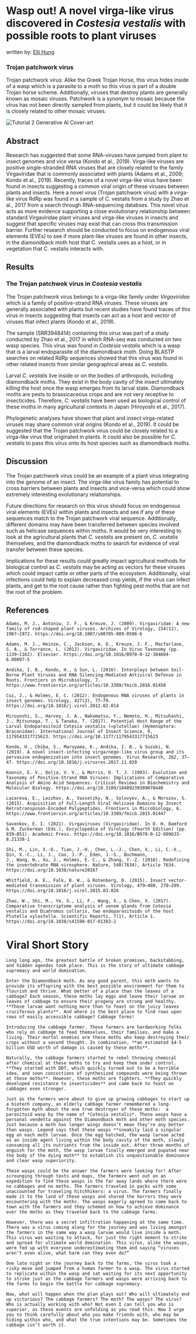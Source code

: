 # Wasp out! A novel virga-like virus discovered in *Costesia vestalis* with possible roots to plant viruses
written by: [Elli Hung](https://github.com/ellihung)

### Trojan patchwork virus

Trojan patchwork virus: Alike the Greek Trojan Horse, this virus hides inside of a wasp which is a parasite to a moth so this virus is part of a double Trojan horse scheme. Additionally, viruses that destroy plants are generally known as mosaic viruses. Patchwork is a synonym to mosaic because the virus has not been directly sampled from plants, but it could be likely that it is closely related to other mosaic viruses. 


![Tutorial 2 Generative AI Cover-art](img/trojan_patchwork_virus/cabbage_supremacy.png)

## Abstract

Research has suggested that some RNA-viruses have jumped from plant to insect genomes and vice versa (Kondo et al., 2019). Virga-like viruses are positive single-stranded RNA viruses that are closely related to the family Virgaviridae that is commonly associated with plants (Adams et al., 2009; Kondo et al., 2019). Recently, traces of a novel virga-like virus have been found in insects suggesting a common viral origin of these viruses between plants and insects. Here a novel virus (Trojan patchwork virus) with a virga-like virus RdRp was found in a sample of C. vestalis from a study by Zhao et al., 2017 from a search through RNA-sequencing databses. This novel virus acts as more evidence supporting a close evolutionary relationship between standard Virgaviridae plant viruses and virga-like viruses in insects and suggest that specific viruses may exist that can cross this transmission barrier. Further research should be conducted to focus on endogenous viral elements (EVEs) to see if more plant-like viruses are found in other insects, in the diamondback moth host that C. vestalis uses as a host, or in vegetation that C. vestalis interacts with.

## Results

### The Trojan patchwok virus in *Costesia vestalis* 

The Trojan patchwork virus belongs to a virga-like family under *Virgaviridae* which is a family of positive-strand RNA viruses. These viruses are generally associated with plants but recent studies have found traces of this virus in insects suggesting that insects can act as a host and vector of viruses that infect plants (Kondo et al., 2019). 

The sample (SRR3948414) containing this virus was part of a study conducted by Zhao et al., 2017 in which RNA-seq was conducted on two wasp species. This virus was found in *Costesia vestalis* which is a wasp that is a larval endoparasite of the diamondback moth. Doing BLASTP searches on related RdRp sequences showed that this virus was found in other related insects from similar geographical areas as *C. vestalis*. 

Larval *C. vestalis* live inside or on the bodies of arthropods, including diamondback moths. They exist in the body cavity of the insect ultimately killing the host once the wasp emerges from its larval state. Diamondback moths are pests to brassicaceous crops and are not very receptive to insecticides. Therefore, *C. vestalis* have been used as biological control of these moths in many agricultural contexts in Japan (Hiroyoshi et al., 2017). 

Phylogenetic analyses have shown that plant and insect virga-related viruses may share common viral origins (Kondo et al., 2019). It could be suggested that the Trojan patchwork virus could be closely related to a virga-like virus that originated in plants. It could also be possible for *C. vestalis* to pass this virus onto its host species such as diamondback moths. 

## Discussion

The Trojan patchwork virus could be an example of a plant virus integrating into the genome of an insect. The virga-like virus family has potential to cross barriers between plants and insects and vice-versa which could show extremely interesting evolutionary relationships. 

Future directions for research on this virus should focus on endogenous viral elements (EVEs) within plants and insects and see if any of these sequences match to the Trojan patchwork viral sequence. Additionally, different domains may have been transferred between species involved such as helicase sequences within moths. It would be very interesting to look at the agricultural plants that *C. vestalis* are present on, *C. vestalis* themselves, and the diamondback moths to search for evidence of viral transfer between these species. 

Implications for these results could greatly impact agricultural methods for biological control as *C. vestalis* may be acting as vectors for these viruses which could impact cattle or other parts of the ecosystem. Additionally, viral infections could help to explain decreased crop yields, if the virus can infect plants, and get to the root cause rather than fighting pest moths that are not the root of the problem. 

## References

```
Adams, M. J., Antoniw, J. F., & Kreuze, J. (2009). Virgaviridae: A new family of rod-shaped plant viruses. Archives of Virology, 154(12), 1967–1972. https://doi.org/10.1007/s00705-009-0506-6

Adams, M. J., Heinze, C., Jackson, A. O., Kreuze, J. F., Macfarlane, S. A., & Torrance, L. (2012). Virgaviridae. In Virus Taxonomy (pp. 1139–1162). Elsevier. https://doi.org/10.1016/B978-0-12-384684-6.00097-5

Andika, I. B., Kondo, H., & Sun, L. (2016). Interplays between Soil-Borne Plant Viruses and RNA Silencing-Mediated Antiviral Defense in Roots. Frontiers in Microbiology, 7. https://www.frontiersin.org/articles/10.3389/fmicb.2016.01458

Cui, J., & Holmes, E. C. (2012). Endogenous RNA viruses of plants in insect genomes. Virology, 427(2), 77–79. https://doi.org/10.1016/j.virol.2012.02.014

Hiroyoshi, S., Harvey, J. A., Nakamatsu, Y., Nemoto, H., Mitsuhashi, J., Mitsunaga, T., & Tanaka, T. (2017). Potential Host Range of the Larval Endoparasitoid Cotesia vestalis (=plutellae) (Hymenoptera: Braconidae). International Journal of Insect Science, 9, 1179543317715623. https://doi.org/10.1177/1179543317715623

Kondo, H., Chiba, S., Maruyama, K., Andika, I. B., & Suzuki, N. (2019). A novel insect-infecting virga/nege-like virus group and its pervasive endogenization into insect genomes. Virus Research, 262, 37–47. https://doi.org/10.1016/j.virusres.2017.11.020

Koonin, E. V., Dolja, V. V., & Morris, D. T. J. (1993). Evolution and Taxonomy of Positive-Strand RNA Viruses: Implications of Comparative Analysis of Amino Acid Sequences. Critical Reviews in Biochemistry and Molecular Biology. https://doi.org/10.3109/10409239309078440

Lazareva, E., Lezzhov, A., Vassetzky, N., Solovyev, A., & Morozov, S. (2015). Acquisition of Full-Length Viral Helicase Domains by Insect Retrotransposon-Encoded Polypeptides. Frontiers in Microbiology, 6. https://www.frontiersin.org/articles/10.3389/fmicb.2015.01447

Savenkov, E. I. (2021). Virgaviruses (Virgaviridae). In D. H. Bamford & M. Zuckerman (Eds.), Encyclopedia of Virology (Fourth Edition) (pp. 839–851). Academic Press. https://doi.org/10.1016/B978-0-12-809633-8.21338-1

Shi, M., Lin, X.-D., Tian, J.-H., Chen, L.-J., Chen, X., Li, C.-X., Qin, X.-C., Li, J., Cao, J.-P., Eden, J.-S., Buchmann, 
J., Wang, W., Xu, J., Holmes, E. C., & Zhang, Y.-Z. (2016). Redefining the invertebrate RNA virosphere. Nature, 540(7634), Article 7634. https://doi.org/10.1038/nature20167

Whitfield, A. E., Falk, B. W., & Rotenberg, D. (2015). Insect vector-mediated transmission of plant viruses. Virology, 479–480, 278–289. https://doi.org/10.1016/j.virol.2015.03.026

Zhao, W., Shi, M., Ye, X., Li, F., Wang, X., & Chen, X. (2017). Comparative transcriptome analysis of venom glands from Cotesia vestalis and Diadromus collaris, two endoparasitoids of the host Plutella xylostella. Scientific Reports, 7(1), Article 1. https://doi.org/10.1038/s41598-017-01383-2
```
# Viral Short Story

```
Long long ago, the greatest battle of broken promises, backstabbing, and hidden agendas took place. This is the story of ultimate cabbage supremacy and world domination.

Enter the Diamondback moth. As any good parent, this moth wants to provide its offspring with the best possible environment for them to flourish and thrive. What better of a place than the leaves of a cabbage? Each season, these moths lay eggs and leave their larvae on leaves of cabbage to ensure their progeny are strong and healthy. **These larvae want nothing more than to feast on the juicy leaves cruciferous plants**. And where is the best place to find rows upon rows of easily accessible cabbage? Cabbage farms!

Introducing the cabbage farmer. These farmers are hardworking folks who rely on cabbage to feed themselves, their families, and make a living. Their mortal enemies are these moths who keep destroying their crops without a second thought. In combination, **an estimated $4-5 billion USD worth of damage is caused by these moths**. 

Naturally, the cabbage farmers started to rebel throwing chemical after chemical at these moths to try and keep them under control. **They started with DDT, which quickly turned out to be a horrible idea, and soon concoctions of synthesized compounds were being thrown at these moths**. However, these moths are fighters. **They quickly developed resistance to insecticides** and came back to feast on cabbages even stronger. 

Just as the farmers were about to give up growing cabbages to start up a biotech company, an elderly cabbage farmer remembered a long-forgotten myth about the one true destroyer of these moths:  a parasitoid wasp by the name of *Cotesia vestalis*. These wasps have a personal vendetta against the Diamondback moth and other moth species. Just because a moth has longer wings doesn’t mean they’re any better than wasps. Legend says that these wasps **sneakily laid a singular egg on each moth larvae. Once the egg hatched, the wasp larvae acted as an inside agent living within the body cavity of the moth, slowly consuming all its nutrients from the inside out. After three months of anguish for the moth, the wasp larvae finally emerged and pupated near the body of the dying moth** to establish its unquestionable dominance and clear wasp superiority. 

These wasps could be the answer the farmers were looking for! After scrounging through texts and maps, the farmers went out on an expedition to find these wasps in the far away lands where there were no cabbages and no moths. The farmers traveled in packs with some unaccounted for traveling hitchhikers: a virus. The farmers finally made it to the land of these wasps and shared the horrors they were encountering with the moths. The wasps eagerly agreed to come back to town with the farmers and they schemed on how to achieve dominance over the moths as they traveled back to the cabbage farms. 

However, there was a secret infiltration happening at the same time. There was a virus coming along for the journey and was living amongst the farmers in the same way a wasp larvae would live inside a moth. This virus was waiting to attack, for just the right moment to strike and spread for ultimate world domination. This virus, alike the wasps, were fed up with everyone underestimating them and saying “viruses aren’t even alive, what harm can they even do?”

One late night on the journey back to the farms, the virus took a risky move and jumped from a human farmer to a wasp. The virus started to replicate within the wasp and sat waiting for its next opportunity to strike just as the cabbage farmers and wasps were arriving back to the farms to begin the battle for cabbage supremacy. 

Now, what will happen when the plan plays out? Who will ultimately end up victorious? The cabbage farmers? The moth? The wasps? The virus? Who is actually working with who? Not even I can tell you who is superior, as these events are unfolding as you read this. Now I urge you to think carefully about who you make friends with, who may be hiding within who, and what the true intentions may be. Sometimes the cabbage isn’t worth it.

```

